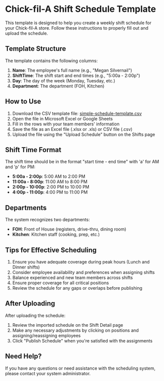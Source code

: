# Chick-fil-A Shift Schedule Template

This template is designed to help you create a weekly shift schedule for your Chick-fil-A store. Follow these instructions to properly fill out and upload the schedule.

## Template Structure

The template contains the following columns:

1. **Name**: The employee's full name (e.g., "Megan Silvernail")
2. **ShiftTime**: The shift start and end times (e.g., "5:00a - 2:00p")
3. **Day**: The day of the week (Monday, Tuesday, etc.)
4. **Department**: The department (FOH, Kitchen)

## How to Use

1. Download the CSV template file: [simple-schedule-template.csv](./simple-schedule-template.csv)
2. Open the file in Microsoft Excel or Google Sheets
3. Fill in the rows with your team members' information
4. Save the file as an Excel file (.xlsx or .xls) or CSV file (.csv)
5. Upload the file using the "Upload Schedule" button on the Shifts page

## Shift Time Format

The shift time should be in the format "start time - end time" with 'a' for AM and 'p' for PM:

- **5:00a - 2:00p**: 5:00 AM to 2:00 PM
- **11:00a - 8:00p**: 11:00 AM to 8:00 PM
- **2:00p - 10:00p**: 2:00 PM to 10:00 PM
- **4:00p - 11:00p**: 4:00 PM to 11:00 PM

## Departments

The system recognizes two departments:

- **FOH**: Front of House (registers, drive-thru, dining room)
- **Kitchen**: Kitchen staff (cooking, prep, etc.)

## Tips for Effective Scheduling

1. Ensure you have adequate coverage during peak hours (Lunch and Dinner shifts)
2. Consider employee availability and preferences when assigning shifts
3. Balance experienced and new team members across shifts
4. Ensure proper coverage for all critical positions
5. Review the schedule for any gaps or overlaps before publishing

## After Uploading

After uploading the schedule:

1. Review the imported schedule on the Shift Detail page
2. Make any necessary adjustments by clicking on positions and assigning/reassigning employees
3. Click "Publish Schedule" when you're satisfied with the assignments

## Need Help?

If you have any questions or need assistance with the scheduling system, please contact your system administrator.
